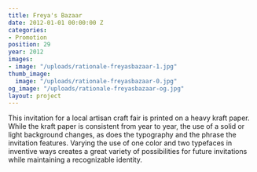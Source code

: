 ```yaml
---
title: Freya's Bazaar
date: 2012-01-01 00:00:00 Z
categories:
- Promotion
position: 29
year: 2012
images:
- image: "/uploads/rationale-freyasbazaar-1.jpg"
thumb_image:
  image: "/uploads/rationale-freyasbazaar-0.jpg"
og_image: "/uploads/rationale-freyasbazaar-og.jpg"
layout: project
---
```


This invitation for a local artisan craft fair is printed on a heavy kraft paper. While the kraft paper is consistent from year to year, the use of a solid or light background changes, as does the typography and the phrase the invitation features. Varying the use of one color and two typefaces in inventive ways creates a great variety of possibilities for future invitations while maintaining a recognizable identity.